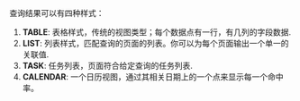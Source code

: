 
查询结果可以有四种样式：

1. **TABLE**: 表格样式，传统的视图类型；每个数据点有一行，有几列的字段数据.
2. **LIST**: 列表样式，匹配查询的页面的列表。你可以为每个页面输出一个单一的关联值.
3. **TASK**: 任务列表，页面符合给定查询的任务列表.
4. **CALENDAR**: 一个日历视图，通过其相关日期上的一个点来显示每一个命中率。


